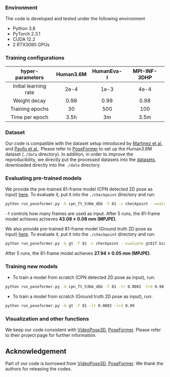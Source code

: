 ### Environment

The code is developed and tested under the following environment

* Python 3.8
* PyTorch 2.3.1
* CUDA 12.2
* 2 RTX3090 GPUs

### Training configurations

|hyper-parameters | Human3.6M | HumanEva-I | MPI-INF-3DHP |
|:----------:|:----------:|:----------:|:----------:|
|Initial learning rate | 2e-4 |  1e-3 |  4e-4 | 
| Weight decay | 0.98 | 0.99 | 0.98 |
|Training epochs | 30 |  500|  100|
|Time per epoch| 3.5h | 3m | 3.5m|


### Dataset

Our code is compatible with the dataset setup introduced by [Martinez et al.](https://github.com/una-dinosauria/3d-pose-baseline) and [Pavllo et al.](https://github.com/facebookresearch/VideoPose3D). Please refer to [PoseFormer](https://github.com/zczcwh/PoseFormer) to set up the Human3.6M dataset  (`./data` directory). In addition, in order to improve the reproducibility, we directly put the processed datasets into the [datasets](https://pan.baidu.com/s/1uuQ9tJ_ZzUKKrrSvWexg7A?pwd=1234), downloaded directly into the `./data` directory.


### Evaluating pre-trained models

We provide the pre-trained 81-frame model (CPN detected 2D pose as input) [here](https://pan.baidu.com/s/1iQeJqX8gq0kHpnFKOijatQ?pwd=1234). To evaluate it, put it into the `./checkpoint` directory and run:

```bash
python run_poseformer.py -k cpn_ft_h36m_dbb -f 81 -c checkpoint --evaluate cpn81f.bin
```
`-f` controls how many frames are used as input. After 5 runs, the 81-frame model achieves achieves **43.08 $\pm$ 0.08 mm (MPJPE)**. 


We also provide pre-trained 81-frame model (Ground truth 2D pose as input) [here](https://pan.baidu.com/s/1iQeJqX8gq0kHpnFKOijatQ?pwd=1234). To evaluate it, put it into the `./checkpoint` directory and run:

```bash
python run_poseformer.py -k gt -f 81 -c checkpoint --evaluate gt81f.bin
```
After 5 runs, the 81-frame model achieves **27.94 $\pm$ 0.05 mm (MPJPE)**. 


### Training new models

* To train a model from scratch (CPN detected 2D pose as input), run:

```bash
python run_poseformer.py -k cpn_ft_h36m_dbb -f 81 -lr 0.0002 -lrd 0.98
```


* To train a model from scratch (Ground truth 2D pose as input), run:

```bash
python run_poseformer.py -k gt -f 81 -lr 0.0002 -lrd 0.99
```


### Visualization and other functions

We keep our code consistent with [VideoPose3D](https://github.com/facebookresearch/VideoPose3D), [PoseFormer](https://github.com/zczcwh/PoseFormer). Please refer to their project page for further information. 


## Acknowledgement

Part of our code is borrowed from [VideoPose3D](https://github.com/facebookresearch/VideoPose3D), [PoseFormer](https://github.com/zczcwh/PoseFormer). We thank the authors for releasing the codes.
